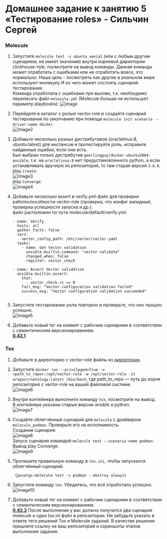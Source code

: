 # Домашнее задание к занятию 5 «Тестирование roles» - Сильчин Сергей

### Molecule

1. Запустите  `molecule test -s ubuntu_xenial` (или с любым другим сценарием, не имеет значения) внутри корневой директории clickhouse-role, посмотрите на вывод команды. Данная команда может отработать с ошибками или не отработать вовсе, это нормально. Наша цель - посмотреть как другие в реальном мире используют молекулу И из чего может состоять сценарий тестирования.  
   Команда отработала с ошибками при вызове, т.к. необходимо переписать файл `molecule.yml` (Molecule больше не использует параметр playbooks):
   ![image](https://github.com/user-attachments/assets/1efb3d9d-d1f6-4d29-a384-671a55f8150c)
 
2. Перейдите в каталог с ролью vector-role и создайте сценарий тестирования по умолчанию при помощи `molecule init scenario --driver-name docker`.  
   ![image2](https://github.com/user-attachments/assets/439c7669-8dc3-4d80-9f67-57966447df47)  

3. Добавьте несколько разных дистрибутивов (oraclelinux:8, ubuntu:latest) для инстансов и протестируйте роль, исправьте найденные ошибки, если они есть.  
   Был выбран только дистрибутив `geerlingguy/docker-ubuntu2004-ansible`, т.к. на `oraclelixux:8` нет предустановленного python, а если устанавливать вручную из репозитория, то там старая версия `3.6.8`.  
   play `create`:  
   ![image3](https://github.com/user-attachments/assets/4336f8e8-d8f7-4322-9860-8b89aee3a976)  
   play `Converge`:  
   ![image4](https://github.com/user-attachments/assets/9e12191b-345b-4c3b-a502-ec64ba9ebf22)

5. Добавьте несколько assert в verify.yml-файл для проверки работоспособности vector-role (проверка, что конфиг валидный, проверка успешности запуска и др.).  
   файл расположен по пути molecule/default/verify.yml:
      ```
      - name: Verify
        hosts: all
        gather_facts: false
        vars:
          vector_config_path: /etc/vector/vector.yaml
        tasks:
          - name: Get Vector validation
            ansible.builtin.command: "vector validate"
            changed_when: false
            register: vector_check

      - name: Assert Vector validation
        ansible.builtin.assert:
          that:
            - vector_check.rc == 0
          fail_msg: "Vector configuration validation failed"
          success_msg: "Vector configuration validation succeeded"
        
6. Запустите тестирование роли повторно и проверьте, что оно прошло успешно.  
   ![image5](https://github.com/user-attachments/assets/97c4b0f3-3692-4d96-8228-354c3359d642)  
7. Добавьте новый тег на коммит с рабочим сценарием в соответствии с семантическим версионированием.  
   [**0.42.1**](https://github.com/Daimero88/vector-role/releases/tag/0.42.1)  
   

### Tox

1. Добавьте в директорию с vector-role файлы из [директории](https://github.com/netology-code/mnt-homeworks/tree/MNT-video/08-ansible-05-testing/example).  
2. Запустите `docker run --privileged=True -v <path_to_repo>:/opt/vector-role -w /opt/vector-role -it aragast/netology:latest /bin/bash`, где path_to_repo — путь до корня репозитория с vector-role на вашей файловой системе.  
   ![image6](https://github.com/user-attachments/assets/6ebb9a9b-ef62-4011-a2df-5fd9a3a13590)  

3. Внутри контейнера выполните команду `tox`, посмотрите на вывод.  
   В контейнере указаны старые версии ansible и python:  
   ![image7](https://github.com/user-attachments/assets/f520adb2-86f4-47e9-a971-8050629a21af)  

4. Создайте облегчённый сценарий для `molecule` с драйвером `molecule_podman`. Проверьте его на исполнимость.  
   Создание сценария:  
   ![image8](https://github.com/user-attachments/assets/4146f1ef-2fed-4c28-9871-2f84e16f7ff8)  
   Запуск сценария командой `molecule test --scenario-name podman`. Вывод play Converge:  
   ![image9](https://github.com/user-attachments/assets/76e0dac3-fe2d-4828-8eff-621ecfe29798)  

5. Пропишите правильную команду в `tox.ini`, чтобы запускался облегчённый сценарий.  
   ```commands =
    {posargs:molecule test -s podman --destroy always}
6. Запустите команду `tox`. Убедитесь, что всё отработало успешно.  
   ![image10](https://github.com/user-attachments/assets/c2e0ad7b-61a2-454c-b459-08a1f48d81a9)

7. Добавьте новый тег на коммит с рабочим сценарием в соответствии с семантическим версионированием.  
[**0.42.2**](https://github.com/Daimero88/vector-role/releases/tag/0.42.2)
После выполнения у вас должно получится два сценария molecule и один tox.ini файл в репозитории. Не забудьте указать в ответе теги решений Tox и Molecule заданий. В качестве решения пришлите ссылку на  ваш репозиторий и скриншоты этапов выполнения задания.  
